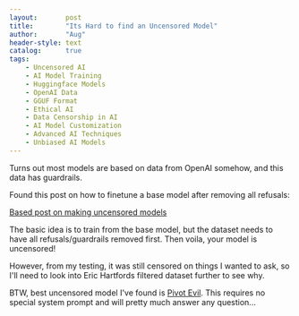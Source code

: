```yaml
---
layout:       post
title:        "Its Hard to find an Uncensored Model"
author:       "Aug"
header-style: text
catalog:      true
tags:
    - Uncensored AI
    - AI Model Training
    - Huggingface Models
    - OpenAI Data
    - GGUF Format
    - Ethical AI
    - Data Censorship in AI
    - AI Model Customization
    - Advanced AI Techniques
    - Unbiased AI Models
---
```

Turns out most models are based on data from OpenAI somehow, and this data has guardrails.

Found this post on how to finetune a base model after removing all refusals:

[Based post on making uncensored models](https://erichartford.com/uncensored-models)

The basic idea is to train from the base model, but the dataset needs to have all refusals/guardrails removed first.
Then voila, your model is uncensored!

However, from my testing, it was still censored on things I wanted to ask, so I'll need to look into Eric Hartfords
filtered dataset further to see why.

BTW, best uncensored model I've found is [Pivot Evil](https://huggingface.co/TheBloke/PiVoT-0.1-Evil-a-GGUF).  This requires no special system prompt and will pretty much answer any question...
